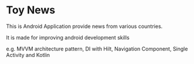 # Toy News

This is Android Application provide news from various countries.

It is made for improving android development skills

e.g. MVVM architecture pattern, DI with Hilt, Navigation Component, Single Activity  and Kotlin
